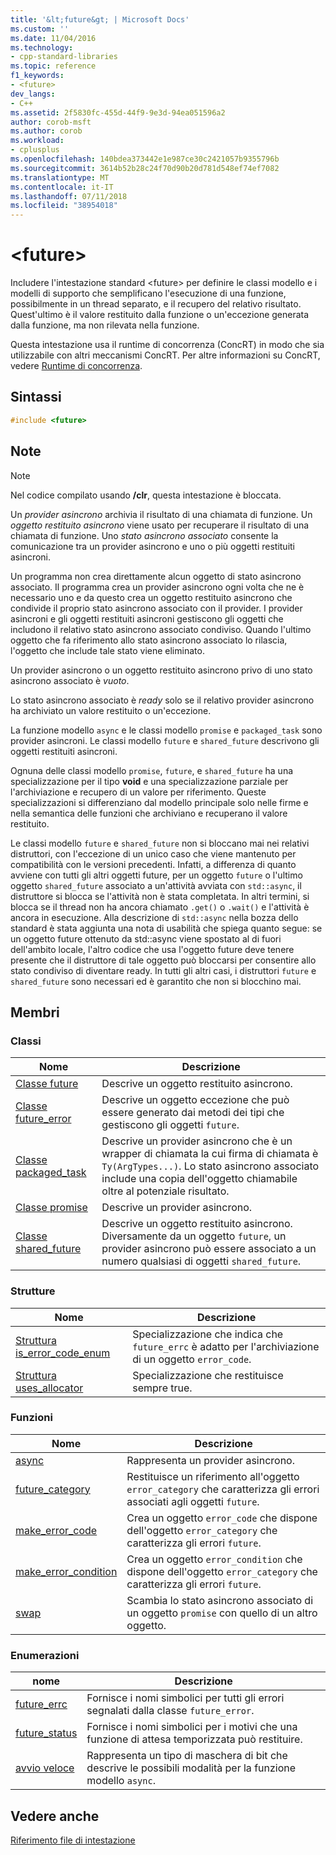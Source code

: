```yaml
---
title: '&lt;future&gt; | Microsoft Docs'
ms.custom: ''
ms.date: 11/04/2016
ms.technology:
- cpp-standard-libraries
ms.topic: reference
f1_keywords:
- <future>
dev_langs:
- C++
ms.assetid: 2f5830fc-455d-44f9-9e3d-94ea051596a2
author: corob-msft
ms.author: corob
ms.workload:
- cplusplus
ms.openlocfilehash: 140bdea373442e1e987ce30c2421057b9355796b
ms.sourcegitcommit: 3614b52b28c24f70d90b20d781d548ef74ef7082
ms.translationtype: MT
ms.contentlocale: it-IT
ms.lasthandoff: 07/11/2018
ms.locfileid: "38954018"
---
```

# <a name="ltfuturegt"></a>&lt;future&gt;

Includere l'intestazione standard \<future> per definire le classi modello e i modelli di supporto che semplificano l'esecuzione di una funzione, possibilmente in un thread separato, e il recupero del relativo risultato. Quest'ultimo è il valore restituito dalla funzione o un'eccezione generata dalla funzione, ma non rilevata nella funzione.

Questa intestazione usa il runtime di concorrenza (ConcRT) in modo che sia utilizzabile con altri meccanismi ConcRT. Per altre informazioni su ConcRT, vedere [Runtime di concorrenza](../parallel/concrt/concurrency-runtime.md).

## <a name="syntax"></a>Sintassi

```cpp
#include <future>
```

## <a name="remarks"></a>Note

> [!NOTE]
> Nel codice compilato usando **/clr**, questa intestazione è bloccata.

Un *provider asincrono* archivia il risultato di una chiamata di funzione. Un *oggetto restituito asincrono* viene usato per recuperare il risultato di una chiamata di funzione. Uno *stato asincrono associato* consente la comunicazione tra un provider asincrono e uno o più oggetti restituiti asincroni.

Un programma non crea direttamente alcun oggetto di stato asincrono associato. Il programma crea un provider asincrono ogni volta che ne è necessario uno e da questo crea un oggetto restituito asincrono che condivide il proprio stato asincrono associato con il provider. I provider asincroni e gli oggetti restituiti asincroni gestiscono gli oggetti che includono il relativo stato asincrono associato condiviso. Quando l'ultimo oggetto che fa riferimento allo stato asincrono associato lo rilascia, l'oggetto che include tale stato viene eliminato.

Un provider asincrono o un oggetto restituito asincrono privo di uno stato asincrono associato è *vuoto*.

Lo stato asincrono associato è *ready* solo se il relativo provider asincrono ha archiviato un valore restituito o un'eccezione.

La funzione modello `async` e le classi modello `promise` e `packaged_task` sono provider asincroni. Le classi modello `future` e `shared_future` descrivono gli oggetti restituiti asincroni.

Ognuna delle classi modello `promise`, `future`, e `shared_future` ha una specializzazione per il tipo **void** e una specializzazione parziale per l'archiviazione e recupero di un valore per riferimento. Queste specializzazioni si differenziano dal modello principale solo nelle firme e nella semantica delle funzioni che archiviano e recuperano il valore restituito.

Le classi modello `future` e `shared_future` non si bloccano mai nei relativi distruttori, con l'eccezione di un unico caso che viene mantenuto per compatibilità con le versioni precedenti. Infatti, a differenza di quanto avviene con tutti gli altri oggetti future, per un oggetto `future` o l'ultimo oggetto `shared_future` associato a un'attività avviata con `std::async`, il distruttore si blocca se l'attività non è stata completata. In altri termini, si blocca se il thread non ha ancora chiamato `.get()` o `.wait()` e l'attività è ancora in esecuzione. Alla descrizione di `std::async` nella bozza dello standard è stata aggiunta una nota di usabilità che spiega quanto segue: se un oggetto future ottenuto da std::async viene spostato al di fuori dell'ambito locale, l'altro codice che usa l'oggetto future deve tenere presente che il distruttore di tale oggetto può bloccarsi per consentire allo stato condiviso di diventare ready. In tutti gli altri casi, i distruttori `future` e `shared_future` sono necessari ed è garantito che non si blocchino mai.

## <a name="members"></a>Membri

### <a name="classes"></a>Classi

|Nome|Descrizione|
|----------|-----------------|
|[Classe future](../standard-library/future-class.md)|Descrive un oggetto restituito asincrono.|
|[Classe future_error](../standard-library/future-error-class.md)|Descrive un oggetto eccezione che può essere generato dai metodi dei tipi che gestiscono gli oggetti `future`.|
|[Classe packaged_task](../standard-library/packaged-task-class.md)|Descrive un provider asincrono che è un wrapper di chiamata la cui firma di chiamata è `Ty(ArgTypes...)`. Lo stato asincrono associato include una copia dell'oggetto chiamabile oltre al potenziale risultato.|
|[Classe promise](../standard-library/promise-class.md)|Descrive un provider asincrono.|
|[Classe shared_future](../standard-library/shared-future-class.md)|Descrive un oggetto restituito asincrono. Diversamente da un oggetto `future`, un provider asincrono può essere associato a un numero qualsiasi di oggetti `shared_future`.|

### <a name="structures"></a>Strutture

|Nome|Descrizione|
|----------|-----------------|
|[Struttura is_error_code_enum](../standard-library/is-error-code-enum-structure.md)|Specializzazione che indica che `future_errc` è adatto per l'archiviazione di un oggetto `error_code`.|
|[Struttura uses_allocator](../standard-library/uses-allocator-structure.md)|Specializzazione che restituisce sempre true.|

### <a name="functions"></a>Funzioni

|Nome|Descrizione|
|----------|-----------------|
|[async](../standard-library/future-functions.md#async)|Rappresenta un provider asincrono.|
|[future_category](../standard-library/future-functions.md#future_category)|Restituisce un riferimento all'oggetto `error_category` che caratterizza gli errori associati agli oggetti `future`.|
|[make_error_code](../standard-library/future-functions.md#make_error_code)|Crea un oggetto `error_code` che dispone dell'oggetto `error_category` che caratterizza gli errori `future`.|
|[make_error_condition](../standard-library/future-functions.md#make_error_condition)|Crea un oggetto `error_condition` che dispone dell'oggetto `error_category` che caratterizza gli errori `future`.|
|[swap](../standard-library/future-functions.md#swap)|Scambia lo stato asincrono associato di un oggetto `promise` con quello di un altro oggetto.|

### <a name="enumerations"></a>Enumerazioni

|nome|Descrizione|
|----------|-----------------|
|[future_errc](../standard-library/future-enums.md#future_errc)|Fornisce i nomi simbolici per tutti gli errori segnalati dalla classe `future_error`.|
|[future_status](../standard-library/future-enums.md#future_status)|Fornisce i nomi simbolici per i motivi che una funzione di attesa temporizzata può restituire.|
|[avvio veloce](../standard-library/future-enums.md#launch)|Rappresenta un tipo di maschera di bit che descrive le possibili modalità per la funzione modello `async`.|

## <a name="see-also"></a>Vedere anche

[Riferimento file di intestazione](../standard-library/cpp-standard-library-header-files.md)<br/>
